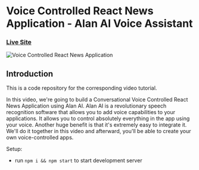 # Voice Controlled React News Application - Alan AI Voice Assistant

### [Live Site](https://alan-ai-web.netlify.app)

![Voice Controlled React News Application](https://i.ibb.co/p2YftXS/Screenshot-2021-10-04-113000.png)

## Introduction
This is a code repository for the corresponding video tutorial. 

In this video, we're going to build a Conversational Voice Controlled React News Application using Alan AI. Alan AI is a revolutionary speech recognition software that allows you to add voice capabilities to your applications. It allows you to control absolutely everything in the app using your voice. Another huge benefit is that it's extremely easy to integrate it. We'll do it together in this video and afterward, you'll be able to create your own voice-controlled apps.  

Setup:
- run ```npm i && npm start``` to start development server